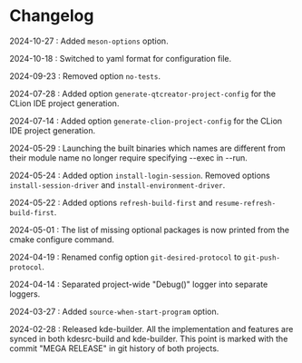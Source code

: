 # Changelog

2024-10-27
: Added `meson-options` option.

2024-10-18
: Switched to yaml format for configuration file.

2024-09-23
: Removed option `no-tests`.

2024-07-28
: Added option `generate-qtcreator-project-config` for the CLion IDE project generation.

2024-07-14
: Added option `generate-clion-project-config` for the CLion IDE project generation.

2024-05-29
: Launching the built binaries which names are different from their module name no longer require specifying --exec in --run.

2024-05-24
: Added option `install-login-session`. Removed options `install-session-driver` and `install-environment-driver`.

2024-05-22
: Added options `refresh-build-first` and `resume-refresh-build-first`.

2024-05-01
: The list of missing optional packages is now printed from the cmake configure command.

2024-04-19
: Renamed config option `git-desired-protocol` to `git-push-protocol`.

2024-04-14
: Separated project-wide "Debug()" logger into separate loggers.

2024-03-27
: Added `source-when-start-program` option.

2024-02-28
: Released kde-builder. All the implementation and features are synced in both kdesrc-build and kde-builder.
This point is marked with the commit "MEGA RELEASE" in git history of both projects.
